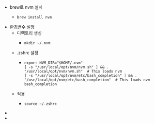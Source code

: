 - brew로 nvm 설치
	- ```shell
	  brew install nvm
	  ```
- 환경변수 설정
	- 디렉토리 생성
		- ```shell
		  mkdir ~/.nvm
		  ```
	- .zshrc 설정
		- ```shell
		  export NVM_DIR="$HOME/.nvm"
		  [ -s "/usr/local/opt/nvm/nvm.sh" ] && . "/usr/local/opt/nvm/nvm.sh"  # This loads nvm
		  [ -s "/usr/local/opt/nvm/etc/bash_completion" ] && . "/usr/local/opt/nvm/etc/bash_completion"  # This loads nvm bash_completion
		  ```
	- 적용
		- ```shell
		  source ~/.zshrc
		  ```
-
-